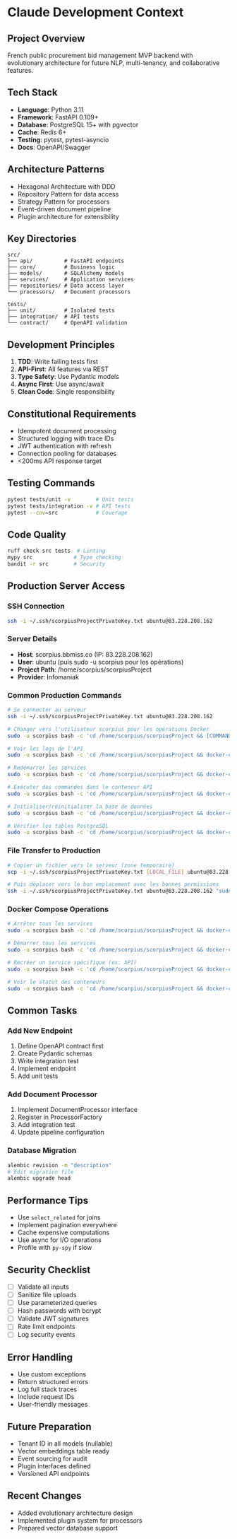 # Claude Development Context

## Project Overview
French public procurement bid management MVP backend with evolutionary architecture for future NLP, multi-tenancy, and collaborative features.

## Tech Stack
- **Language**: Python 3.11
- **Framework**: FastAPI 0.109+
- **Database**: PostgreSQL 15+ with pgvector
- **Cache**: Redis 6+
- **Testing**: pytest, pytest-asyncio
- **Docs**: OpenAPI/Swagger

## Architecture Patterns
- Hexagonal Architecture with DDD
- Repository Pattern for data access
- Strategy Pattern for processors
- Event-driven document pipeline
- Plugin architecture for extensibility

## Key Directories
```
src/
├── api/          # FastAPI endpoints
├── core/         # Business logic
├── models/       # SQLAlchemy models
├── services/     # Application services
├── repositories/ # Data access layer
└── processors/   # Document processors

tests/
├── unit/         # Isolated tests
├── integration/  # API tests
└── contract/     # OpenAPI validation
```

## Development Principles
1. **TDD**: Write failing tests first
2. **API-First**: All features via REST
3. **Type Safety**: Use Pydantic models
4. **Async First**: Use async/await
5. **Clean Code**: Single responsibility

## Constitutional Requirements
- Idempotent document processing
- Structured logging with trace IDs
- JWT authentication with refresh
- Connection pooling for databases
- <200ms API response target

## Testing Commands
```bash
pytest tests/unit -v        # Unit tests
pytest tests/integration -v # API tests
pytest --cov=src            # Coverage
```

## Code Quality
```bash
ruff check src tests  # Linting
mypy src             # Type checking
bandit -r src        # Security
```

## Production Server Access

### SSH Connection
```bash
ssh -i ~/.ssh/scorpiusProjectPrivateKey.txt ubuntu@83.228.208.162
```

### Server Details
- **Host**: scorpius.bbmiss.co (IP: 83.228.208.162)
- **User**: ubuntu (puis sudo -u scorpius pour les opérations)
- **Project Path**: /home/scorpius/scorpiusProject
- **Provider**: Infomaniak

### Common Production Commands
```bash
# Se connecter au serveur
ssh -i ~/.ssh/scorpiusProjectPrivateKey.txt ubuntu@83.228.208.162

# Changer vers l'utilisateur scorpius pour les opérations Docker
sudo -u scorpius bash -c 'cd /home/scorpius/scorpiusProject && [COMMAND]'

# Voir les logs de l'API
sudo -u scorpius bash -c 'cd /home/scorpius/scorpiusProject && docker-compose -f docker-compose.prod.yml logs -f api'

# Redémarrer les services
sudo -u scorpius bash -c 'cd /home/scorpius/scorpiusProject && docker-compose -f docker-compose.prod.yml restart api'

# Exécuter des commandes dans le conteneur API
sudo -u scorpius bash -c 'cd /home/scorpius/scorpiusProject && docker-compose -f docker-compose.prod.yml exec -T api [COMMAND]'

# Initialiser/réinitialiser la base de données
sudo -u scorpius bash -c 'cd /home/scorpius/scorpiusProject && docker-compose -f docker-compose.prod.yml exec -T api python /app/scripts/init_db.py'

# Vérifier les tables PostgreSQL
sudo -u scorpius bash -c 'cd /home/scorpius/scorpiusProject && docker-compose -f docker-compose.prod.yml exec -T postgres psql -U scorpius -d scorpius_prod -c "\\dt"'
```

### File Transfer to Production
```bash
# Copier un fichier vers le serveur (zone temporaire)
scp -i ~/.ssh/scorpiusProjectPrivateKey.txt [LOCAL_FILE] ubuntu@83.228.208.162:/tmp/

# Puis déplacer vers le bon emplacement avec les bonnes permissions
ssh -i ~/.ssh/scorpiusProjectPrivateKey.txt ubuntu@83.228.208.162 "sudo mv /tmp/[FILE] /home/scorpius/scorpiusProject/[PATH] && sudo chown scorpius:scorpius /home/scorpius/scorpiusProject/[PATH]"
```

### Docker Compose Operations
```bash
# Arrêter tous les services
sudo -u scorpius bash -c 'cd /home/scorpius/scorpiusProject && docker-compose -f docker-compose.prod.yml down'

# Démarrer tous les services
sudo -u scorpius bash -c 'cd /home/scorpius/scorpiusProject && docker-compose -f docker-compose.prod.yml up -d'

# Recréer un service spécifique (ex: API)
sudo -u scorpius bash -c 'cd /home/scorpius/scorpiusProject && docker-compose -f docker-compose.prod.yml down api && docker-compose -f docker-compose.prod.yml up -d api'

# Voir le statut des conteneurs
sudo -u scorpius bash -c 'cd /home/scorpius/scorpiusProject && docker-compose -f docker-compose.prod.yml ps'
```

## Common Tasks

### Add New Endpoint
1. Define OpenAPI contract first
2. Create Pydantic schemas
3. Write integration test
4. Implement endpoint
5. Add unit tests

### Add Document Processor
1. Implement DocumentProcessor interface
2. Register in ProcessorFactory
3. Add integration test
4. Update pipeline configuration

### Database Migration
```bash
alembic revision -m "description"
# Edit migration file
alembic upgrade head
```

## Performance Tips
- Use `select_related` for joins
- Implement pagination everywhere
- Cache expensive computations
- Use async for I/O operations
- Profile with `py-spy` if slow

## Security Checklist
- [ ] Validate all inputs
- [ ] Sanitize file uploads
- [ ] Use parameterized queries
- [ ] Hash passwords with bcrypt
- [ ] Validate JWT signatures
- [ ] Rate limit endpoints
- [ ] Log security events

## Error Handling
- Use custom exceptions
- Return structured errors
- Log full stack traces
- Include request IDs
- User-friendly messages

## Future Preparation
- Tenant ID in all models (nullable)
- Vector embeddings table ready
- Event sourcing for audit
- Plugin interfaces defined
- Versioned API endpoints

## Recent Changes
- Added evolutionary architecture design
- Implemented plugin system for processors
- Prepared vector database support